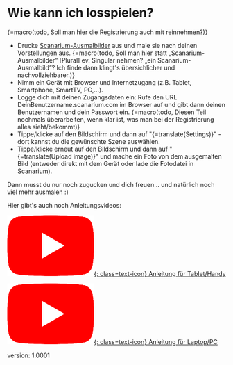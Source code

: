 # Wie kann ich losspielen?

{=macro(todo, Soll man hier die Registrierung auch mit reinnehmen?)}
* Drucke [Scanarium-Ausmalbilder](https://scanarium.com/#pdfs) aus und male sie nach deinen Vorstellungen aus. 
{=macro(todo, Soll man hier statt „Scanarium-Ausmalbilder” [Plural] ev. Singular nehmen? „ein Scanarium-Ausmalbild”? Ich finde dann klingt's übersichlicher und nachvollziehbarer.)}
* Nimm ein Gerät mit Browser und Internetzugang (z.B. Tablet, Smartphone, SmartTV, PC,...). 
* Logge dich mit deinen Zugangsdaten ein: Rufe den URL DeinBenutzername.scanarium.com im Browser auf und gibt dann deinen Benutzernamen und dein Passwort ein.
{=macro(todo, Diesen Teil nochmals überarbeiten, wenn klar ist, was man bei der Registrierung alles sieht/bekommt)}
* Tippe/klicke auf den Bildschirm und dann auf "{=translate(Settings)}" - dort kannst du die gewünschte Szene auswählen.
* Tippe/klicke erneut auf den Bildschirm und dann auf "{=translate(Upload image)}" und mache ein Foto von dem ausgemalten Bild (entweder direkt mit dem Gerät oder lade die Fotodatei in Scanarium). 

Dann musst du nur noch zugucken und dich freuen... und natürlich noch viel mehr ausmalen :)

Hier gibt's auch noch Anleitungsvideos:

[![YouTube icon](images/youtube.png){: class=text-icon} Anleitung für Tablet/Handy](https://www.youtube.com/watch?v=FIYDL830S-Y&list=PL-o9mFmKUyebsYSo_hhymaLoi2dhylJuk)

[![YouTube icon](images/youtube.png){: class=text-icon} Anleitung für Laptop/PC](https://www.youtube.com/watch?v=akekQRD-kuw&list=PL-o9mFmKUyebsYSo_hhymaLoi2dhylJuk)

version: 1.0001
